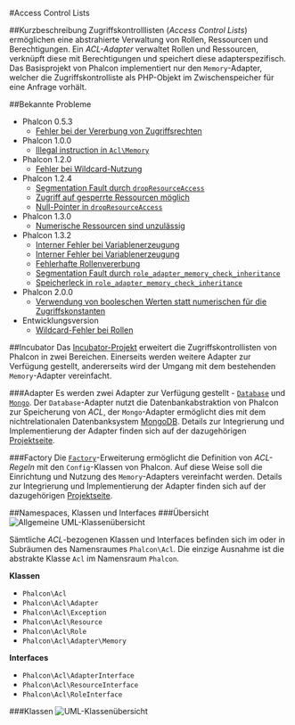 #Access Control Lists

##Kurzbeschreibung
Zugriffskontrolllisten (*Access Control Lists*) ermöglichen eine abstrahierte Verwaltung von Rollen,
Ressourcen und Berechtigungen. Ein *ACL-Adapter* verwaltet Rollen und Ressourcen, verknüpft diese mit
Berechtigungen und speichert diese adapterspezifisch. Das Basisprojekt von Phalcon implementiert nur
den `Memory`-Adapter, welcher die Zugriffskontrolliste als PHP-Objekt im Zwischenspeicher für eine 
Anfrage vorhält.

##Bekannte Probleme
* Phalcon 0.5.3
	- [Fehler bei der Vererbung von Zugriffsrechten](https://github.com/phalcon/cphalcon/issues/65)
* Phalcon 1.0.0
	- [Illegal instruction in `Acl\Memory`](https://github.com/phalcon/cphalcon/commit/54085524876b17eca46083ac833c871a1d7b92c6)
* Phalcon 1.2.0
	- [Fehler bei Wildcard-Nutzung](https://github.com/phalcon/cphalcon/issues/759)
* Phalcon 1.2.4
	- [Segmentation Fault durch `dropResourceAccess`](https://github.com/phalcon/cphalcon/issues/1376)
	- [Zugriff auf gesperrte Ressourcen möglich](https://github.com/phalcon/cphalcon/issues/1303)
	- [Null-Pointer in `dropResourceAccess`](https://github.com/phalcon/cphalcon/commit/218af45edf327882efbff04b4acd1dd490ba0dfb)
* Phalcon 1.3.0
	- [Numerische Ressourcen sind unzulässig](https://github.com/phalcon/cphalcon/issues/1890)
* Phalcon 1.3.2
	- [Interner Fehler bei Variablenerzeugung](https://github.com/phalcon/cphalcon/pull/2421)
	- [Interner Fehler bei Variablenerzeugung](https://github.com/phalcon/cphalcon/issues/1258)
	- [Fehlerhafte Rollenvererbung](http://forum.phalconphp.com/discussion/103/acl-roles-inheritance)
	- [Segmentation Fault durch `role_adapter_memory_check_inheritance`](https://github.com/phalcon/cphalcon/commit/d7a92ebba53098865d7bfd1179d48e4ef456feb6)
	- [Speicherleck in `role_adapter_memory_check_inheritance`](https://github.com/phalcon/cphalcon/commit/005971b9556a7c799eb65582d6667f570682d592)
* Phalcon 2.0.0
	- [Verwendung von booleschen Werten statt numerischen für die Zugriffskonstanten](https://github.com/phalcon/cphalcon/pull/2500)
* Entwicklungsversion
	- [Wildcard-Fehler bei Rollen](https://github.com/phalcon/cphalcon/issues/2648)

##Incubator
Das [Incubator-Projekt](https://github.com/phalcon/incubator) erweitert die Zugriffskontrollisten von 
Phalcon in zwei Bereichen. Einerseits werden weitere Adapter zur Verfügung gestellt, andererseits wird
der Umgang mit dem bestehenden `Memory`-Adapter vereinfacht.

###Adapter
Es werden zwei Adapter zur Verfügung gestellt - 
[`Database`](https://github.com/phalcon/incubator/tree/master/Library/Phalcon/Acl/Adapter)
und [`Mongo`](https://github.com/phalcon/incubator/tree/master/Library/Phalcon/Acl/Adapter).
Der `Database`-Adapter nutzt die Datenbankabstraktion von Phalcon zur Speicherung von *ACL*, der
`Mongo`-Adapter ermöglicht dies mit dem nichtrelationalen Datenbanksystem [MongoDB](http://www.mongodb.org/).
Details zur Integrierung und Implementierung der Adapter finden sich auf der dazugehörigen 
[Projektseite](https://github.com/phalcon/incubator/tree/master/Library/Phalcon/Acl/Adapter).

###Factory
Die [`Factory`](https://github.com/phalcon/incubator/tree/master/Library/Phalcon/Acl/Factory)-Erweiterung
ermöglicht die Definition von *ACL-Regeln* mit den `Config`-Klassen von Phalcon. Auf diese Weise soll
die Einrichtung und Nutzung des `Memory`-Adapters vereinfacht werden. Details zur Integrierung und
Implementierung der Adapter finden sich auf der dazugehörigen 
[Projektseite](https://github.com/phalcon/incubator/tree/master/Library/Phalcon/Acl/Factory).

##Namespaces, Klassen und Interfaces
###Übersicht
![Allgemeine UML-Klassenübersicht](https://rawgit.com/scento/phalcon-php/master/doc/assets/Acl/Overview_Class.svg)

Sämtliche *ACL*-bezogenen Klassen und Interfaces befinden sich im oder in Subräumen des Namensraumes `Phalcon\Acl`.
Die einzige Ausnahme ist die abstrakte Klasse `Acl` im Namensraum `Phalcon`.

**Klassen**
* `Phalcon\Acl`
* `Phalcon\Acl\Adapter`
* `Phalcon\Acl\Exception`
* `Phalcon\Acl\Resource`
* `Phalcon\Acl\Role`
* `Phalcon\Acl\Adapter\Memory`

**Interfaces**
* `Phalcon\Acl\AdapterInterface`
* `Phalcon\Acl\ResourceInterface`
* `Phalcon\Acl\RoleInterface`

###Klassen
![UML-Klassenübersicht](https://rawgit.com/scento/phalcon-php/master/doc/assets/Acl/Overview_Class2.svg)